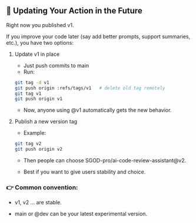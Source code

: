 ## 🔄 Updating Your Action in the Future

Right now you published v1.

If you improve your code later (say add better prompts, support summaries, etc.), you have two options:

1. Update v1 in place
     * Just push commits to main
     * Run:
     ```bash
     git tag -d v1
     git push origin :refs/tags/v1   # delete old tag remotely
     git tag v1
     git push origin v1
     ```

     * Now, anyone using @v1 automatically gets the new behavior.

2. Publish a new version tag

     * Example:
     ``` bash
     git tag v2
     git push origin v2
     ```

     * Then people can choose SGOD-pro/ai-code-review-assistant@v2.

     * Best if you want to give users stability and choice.

### 👉 Common convention:

* v1, v2 … are stable.

* main or @dev can be your latest experimental version.